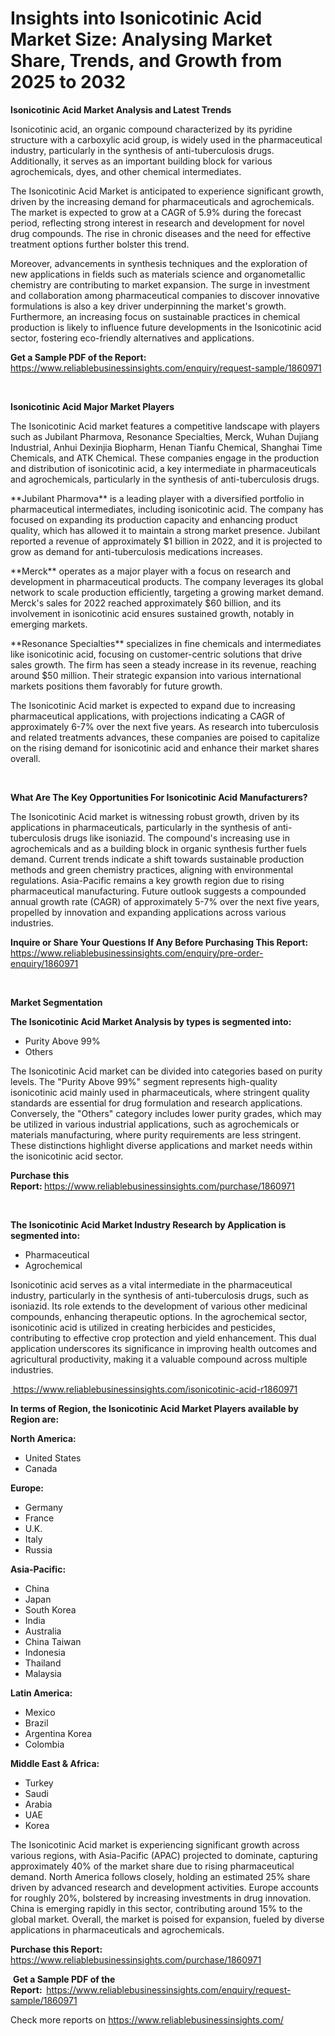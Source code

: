 <p><h1>Insights into Isonicotinic Acid Market Size: Analysing Market Share, Trends, and Growth from 2025 to 2032</h1></p><p><strong>Isonicotinic Acid Market Analysis and Latest Trends</strong></p>
<p><p>Isonicotinic acid, an organic compound characterized by its pyridine structure with a carboxylic acid group, is widely used in the pharmaceutical industry, particularly in the synthesis of anti-tuberculosis drugs. Additionally, it serves as an important building block for various agrochemicals, dyes, and other chemical intermediates.</p><p>The Isonicotinic Acid Market is anticipated to experience significant growth, driven by the increasing demand for pharmaceuticals and agrochemicals. The market is expected to grow at a CAGR of 5.9% during the forecast period, reflecting strong interest in research and development for novel drug compounds. The rise in chronic diseases and the need for effective treatment options further bolster this trend.</p><p>Moreover, advancements in synthesis techniques and the exploration of new applications in fields such as materials science and organometallic chemistry are contributing to market expansion. The surge in investment and collaboration among pharmaceutical companies to discover innovative formulations is also a key driver underpinning the market's growth. Furthermore, an increasing focus on sustainable practices in chemical production is likely to influence future developments in the Isonicotinic acid sector, fostering eco-friendly alternatives and applications.</p></p>
<p><strong>Get a Sample PDF of the Report:&nbsp;</strong> <a href="https://www.reliablebusinessinsights.com/enquiry/request-sample/1860971?utm_campaign=2239&utm_medium=2&utm_source=Github&utm_content=ia&utm_term=02042025&utm_id=isonicotinic-acid">https://www.reliablebusinessinsights.com/enquiry/request-sample/1860971</a></p>
<p>&nbsp;</p>
<p><strong>Isonicotinic Acid Major Market Players</strong></p>
<p><p>The Isonicotinic Acid market features a competitive landscape with players such as Jubilant Pharmova, Resonance Specialties, Merck, Wuhan Dujiang Industrial, Anhui Dexinjia Biopharm, Henan Tianfu Chemical, Shanghai Time Chemicals, and ATK Chemical. These companies engage in the production and distribution of isonicotinic acid, a key intermediate in pharmaceuticals and agrochemicals, particularly in the synthesis of anti-tuberculosis drugs.</p><p>**Jubilant Pharmova** is a leading player with a diversified portfolio in pharmaceutical intermediates, including isonicotinic acid. The company has focused on expanding its production capacity and enhancing product quality, which has allowed it to maintain a strong market presence. Jubilant reported a revenue of approximately $1 billion in 2022, and it is projected to grow as demand for anti-tuberculosis medications increases.</p><p>**Merck** operates as a major player with a focus on research and development in pharmaceutical products. The company leverages its global network to scale production efficiently, targeting a growing market demand. Merck's sales for 2022 reached approximately $60 billion, and its involvement in isonicotinic acid ensures sustained growth, notably in emerging markets.</p><p>**Resonance Specialties** specializes in fine chemicals and intermediates like isonicotinic acid, focusing on customer-centric solutions that drive sales growth. The firm has seen a steady increase in its revenue, reaching around $50 million. Their strategic expansion into various international markets positions them favorably for future growth.</p><p>The Isonicotinic Acid market is expected to expand due to increasing pharmaceutical applications, with projections indicating a CAGR of approximately 6-7% over the next five years. As research into tuberculosis and related treatments advances, these companies are poised to capitalize on the rising demand for isonicotinic acid and enhance their market shares overall.</p></p>
<p>&nbsp;</p>
<p><strong>What Are The Key Opportunities For Isonicotinic Acid Manufacturers?</strong></p>
<p><p>The Isonicotinic Acid market is witnessing robust growth, driven by its applications in pharmaceuticals, particularly in the synthesis of anti-tuberculosis drugs like isoniazid. The compound's increasing use in agrochemicals and as a building block in organic synthesis further fuels demand. Current trends indicate a shift towards sustainable production methods and green chemistry practices, aligning with environmental regulations. Asia-Pacific remains a key growth region due to rising pharmaceutical manufacturing. Future outlook suggests a compounded annual growth rate (CAGR) of approximately 5-7% over the next five years, propelled by innovation and expanding applications across various industries.</p></p>
<p><strong>Inquire or Share Your Questions If Any Before Purchasing This Report:</strong> <a href="https://www.reliablebusinessinsights.com/enquiry/pre-order-enquiry/1860971?utm_campaign=2239&utm_medium=2&utm_source=Github&utm_content=ia&utm_term=02042025&utm_id=isonicotinic-acid">https://www.reliablebusinessinsights.com/enquiry/pre-order-enquiry/1860971</a></p>
<p>&nbsp;</p>
<p><strong>Market Segmentation</strong></p>
<p><strong>The Isonicotinic Acid Market Analysis by types is segmented into:</strong></p>
<p><ul><li>Purity Above 99%</li><li>Others</li></ul></p>
<p><p>The Isonicotinic Acid market can be divided into categories based on purity levels. The "Purity Above 99%" segment represents high-quality isonicotinic acid mainly used in pharmaceuticals, where stringent quality standards are essential for drug formulation and research applications. Conversely, the "Others" category includes lower purity grades, which may be utilized in various industrial applications, such as agrochemicals or materials manufacturing, where purity requirements are less stringent. These distinctions highlight diverse applications and market needs within the isonicotinic acid sector.</p></p>
<p><strong>Purchase this Report:&nbsp;</strong><a href="https://www.reliablebusinessinsights.com/purchase/1860971?utm_campaign=2239&utm_medium=2&utm_source=Github&utm_content=ia&utm_term=02042025&utm_id=isonicotinic-acid">https://www.reliablebusinessinsights.com/purchase/1860971</a></p>
<p>&nbsp;</p>
<p><strong>The Isonicotinic Acid Market Industry Research by Application is segmented into:</strong></p>
<p><ul><li>Pharmaceutical</li><li>Agrochemical</li></ul></p>
<p><p>Isonicotinic acid serves as a vital intermediate in the pharmaceutical industry, particularly in the synthesis of anti-tuberculosis drugs, such as isoniazid. Its role extends to the development of various other medicinal compounds, enhancing therapeutic options. In the agrochemical sector, isonicotinic acid is utilized in creating herbicides and pesticides, contributing to effective crop protection and yield enhancement. This dual application underscores its significance in improving health outcomes and agricultural productivity, making it a valuable compound across multiple industries.</p></p>
<p><a href="https://www.reliablebusinessinsights.com/isonicotinic-acid-r1860971?utm_campaign=2239&utm_medium=2&utm_source=Github&utm_content=ia&utm_term=02042025&utm_id=isonicotinic-acid">&nbsp;https://www.reliablebusinessinsights.com/isonicotinic-acid-r1860971</a></p>
<p><strong>In terms of Region, the Isonicotinic Acid Market Players available by Region are:</strong></p>
<p>
    <p> <strong> North America: </strong>
        <ul>
            <li>United States</li>
            <li>Canada</li>
        </ul>
        </p> 
    <p> <strong> Europe: </strong>
        <ul>
            <li>Germany</li>
            <li>France</li>
            <li>U.K.</li>
            <li>Italy</li>
            <li>Russia</li>
        </ul>
        </p> 
    <p> <strong> Asia-Pacific: </strong>
        <ul>
            <li>China</li>
            <li>Japan</li>
            <li>South Korea</li>
            <li>India</li>
            <li>Australia</li>
            <li>China Taiwan</li>
            <li>Indonesia</li>
            <li>Thailand</li>
            <li>Malaysia</li>
        </ul>
        </p> 
    <p> <strong> Latin America: </strong>
        <ul>
            <li>Mexico</li>
            <li>Brazil</li>
            <li>Argentina Korea</li>
            <li>Colombia</li>
        </ul>
        </p> 
    <p> <strong> Middle East & Africa: </strong>
        <ul>
            <li>Turkey</li>
            <li>Saudi</li>
            <li>Arabia</li>
            <li>UAE</li>
            <li>Korea</li>
        </ul>
    </p>
    </p>
<p><p>The Isonicotinic Acid market is experiencing significant growth across various regions, with Asia-Pacific (APAC) projected to dominate, capturing approximately 40% of the market share due to rising pharmaceutical demand. North America follows closely, holding an estimated 25% share driven by advanced research and development activities. Europe accounts for roughly 20%, bolstered by increasing investments in drug innovation. China is emerging rapidly in this sector, contributing around 15% to the global market. Overall, the market is poised for expansion, fueled by diverse applications in pharmaceuticals and agrochemicals.</p></p>
<p><strong>Purchase this Report: </strong><a href="https://www.reliablebusinessinsights.com/purchase/1860971?utm_campaign=2239&utm_medium=2&utm_source=Github&utm_content=ia&utm_term=02042025&utm_id=isonicotinic-acid">https://www.reliablebusinessinsights.com/purchase/1860971</a></p>
<p>&nbsp;<strong>Get a Sample PDF of the Report:&nbsp;&nbsp;</strong><a href="https://www.reliablebusinessinsights.com/enquiry/request-sample/1860971?utm_campaign=2239&utm_medium=2&utm_source=Github&utm_content=ia&utm_term=02042025&utm_id=isonicotinic-acid">https://www.reliablebusinessinsights.com/enquiry/request-sample/1860971</a></p>
<p><strong></strong></p>
<p>Check more reports on <a href="https://www.reliablebusinessinsights.com/?utm_campaign=2239&utm_medium=2&utm_source=Github&utm_content=ia&utm_term=02042025&utm_id=isonicotinic-acid">https://www.reliablebusinessinsights.com/</a></p>